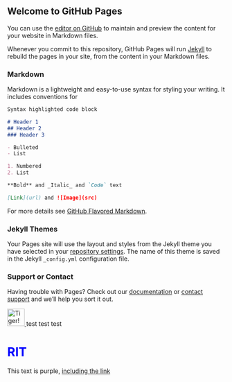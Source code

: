## Welcome to GitHub Pages

You can use the [editor on GitHub](https://github.com/TheAbso/no-deadzones/edit/gh-pages/index.md) to maintain and preview the content for your website in Markdown files.

Whenever you commit to this repository, GitHub Pages will run [Jekyll](https://jekyllrb.com/) to rebuild the pages in your site, from the content in your Markdown files.

### Markdown

Markdown is a lightweight and easy-to-use syntax for styling your writing. It includes conventions for

```markdown
Syntax highlighted code block

# Header 1
## Header 2
### Header 3

- Bulleted
- List

1. Numbered
2. List

**Bold** and _Italic_ and `Code` text

[Link](url) and ![Image](src)
```

For more details see [GitHub Flavored Markdown](https://guides.github.com/features/mastering-markdown/).

### Jekyll Themes

Your Pages site will use the layout and styles from the Jekyll theme you have selected in your [repository settings](https://github.com/TheAbso/no-deadzones/settings). The name of this theme is saved in the Jekyll `_config.yml` configuration file.

### Support or Contact

Having trouble with Pages? Check out our [documentation](https://docs.github.com/categories/github-pages-basics/) or [contact support](https://github.com/contact) and we’ll help you sort it out.


<a href = https://github.com/TheAbso/no-deadzones/blob/gh-pages/index.md>
    <img alt = 'Tiger!' src = "https://user-images.githubusercontent.com/69938027/99356802-cae31b80-2878-11eb-8877-af476a9b3638.png" height = "40" width = "40"> </a>   test test test


<h1 style="color:blue;">RIT</h1>


<div class="text-purple">
  This text is purple, <a href="#" class="text-inherit">including the link</a>
</div>